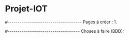 # Projet-IOT
#--------------------------------------
Pages à créer : 
  1. 


#-------------------------------------
Choses à faire (BDD):


